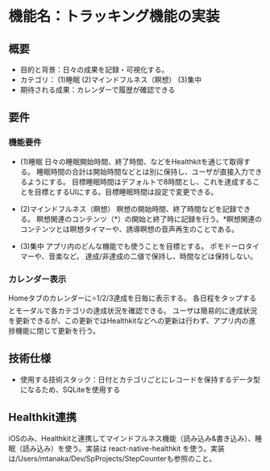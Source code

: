 # 機能名：トラッキング機能の実装

## 概要
- 目的と背景：日々の成果を記録・可視化する。
- カテゴリ： (1)睡眠 (2)マインドフルネス（瞑想） (3)集中
- 期待される成果：カレンダーで履歴が確認できる

## 要件
### 機能要件
- (1)睡眠
日々の睡眠開始時間、終了時間、などをHealthkitを通じて取得する。
睡眠時間の合計は開始時間などとは別に保持し、ユーザが直接入力できるようにする。
目標睡眠時間はデフォルトで8時間とし、これを達成することを目標とするUIにする。目標睡眠時間は設定で変更できる。

- (2)マインドフルネス（瞑想）
瞑想の開始時間、終了時間などを記録できる。
瞑想関連のコンテンツ（*）の開始と終了時に記録を行う。*瞑想関連のコンテンツとは瞑想タイマーや、誘導瞑想の音声再生のことである。

- (3)集中
アプリ内のどんな機能でも使うことを目標とする。
ポモドーロタイマーや、音楽など。
達成/非達成の二値で保持し、時間などは保持しない。

### カレンダー表示
Homeタブのカレンダーに⭐️1/2/3達成を日毎に表示する。
各日程をタップするとモーダルで各カテゴリの達成状況を確認できる。
ユーザは簡易的に達成状況を更新できるが、この更新ではHealthkitなどへの更新は行わず、アプリ内の進捗機能に閉じて更新を行う。

## 技術仕様
- 使用する技術スタック：日付とカテゴリごとにレコードを保持するデータ型になるため、SQLiteを使用する

## Healthkit連携
iOSのみ、Healthkitと連携してマインドフルネス機能（読み込み&書き込み）、睡眠（読み込み）を使う。実装は react-native-healthkit を使う。実装は/Users/mtanaka/Dev/SpProjects/StepCounterも参照のこと。
